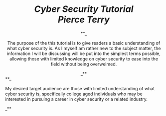# <div align="center">***Cyber Security Tutorial <br> **Pierce Terry*****</div>

<div align="center">**_<p>The purpose of the this tutorial is to give readers a basic understanding of what cyber security is. As I myself am rather new to the subject matter, the information I will be discussing will be put into the simplest terms possible, allowing those with limited knowledge on cyber security to ease into the field without being overwelmed.</p>_**</div>
**_<p>My desired target audience are those with limited understanding of what cyber security is, specifically college aged individuals who may be interested in pursuing a career in cyber security or a related industry.</p>_**

